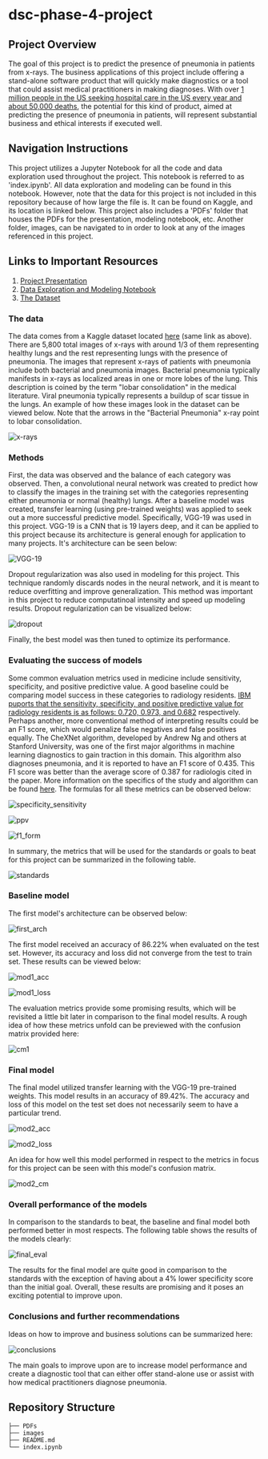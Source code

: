 # dsc-phase-4-project

## Project Overview

The goal of this project is to predict the presence of pneumonia in patients from x-rays. The business applications of this project include offering a stand-alone software product that will quickly make diagnostics or a tool that could assist medical practitioners in making diagnoses. With over [1 million people in the US seeking hospital care in the US every year and about 50,000 deaths](https://www.thoracic.org/patients/patient-resources/resources/top-pneumonia-facts.pdf), the potential for this kind of product, aimed at predicting the presence of pneumonia in patients, will represent substantial business and ethical interests if executed well. 

## Navigation Instructions

This project utilizes a Jupyter Notebook for all the code and data exploration used throughout the project. This notebook is referred to as 'index.ipynb'. All data exploration and modeling can be found in this notebook. However, note that the data for this project is not included in this repository because of how large the file is. It can be found on Kaggle, and its location is linked below. This project also includes a 'PDFs' folder that houses the PDFs for the presentation, modeling notebook, etc. Another folder, images, can be navigated to in order to look at any of the images referenced in this project.

## Links to Important Resources

1. [Project Presentation](https://github.com/samoliver3/dsc-phase-4-project/blob/main/PDFs/project4Presentation.pdf)
2. [Data Exploration and Modeling Notebook](https://github.com/samoliver3/dsc-phase-4-project/blob/main/index.ipynb)
3. [The Dataset](https://www.kaggle.com/datasets/paultimothymooney/chest-xray-pneumonia)

### The data

The data comes from a Kaggle dataset located [here](https://www.kaggle.com/datasets/paultimothymooney/chest-xray-pneumonia) (same link as above). There are 5,800 total images of x-rays with around 1/3 of them representing healthy lungs and the rest representing lungs with the presence of pneumonia. The images that represent x-rays of patients with pneumonia include both bacterial and pneumonia images. Bacterial pneumonia typically manifests in x-rays as localized areas in one or more lobes of the lung. This description is coined by the term "lobar consolidation" in the medical literature. Viral pneumonia typically represents a buildup of scar tissue in the lungs. An example of how these images look in the dataset can be viewed below. Note that the arrows in the "Bacterial Pneumonia" x-ray point to lobar consolidation. 

![x-rays](./images/xray_examples.png)

### Methods

First, the data was observed and the balance of each category was observed. Then, a convolutional neural network was created to predict how to classify the images in the training set with the categories representing either pneumonia or normal (healthy) lungs. After a baseline model was created, transfer learning (using pre-trained weights) was applied to seek out a more successful predictive model. Specifically, VGG-19 was used in this project. VGG-19 is a CNN that is 19 layers deep, and it can be applied to this project because its architecture is general enough for application to many projects. It's architecture can be seen below:

![VGG-19](./images/vgg_architecture.png)

Dropout regularization was also used in modeling for this project. This technique randomly discards nodes in the neural network, and it is meant to reduce overfitting and improve generalization. This method was important in this project to reduce computatinoal intensity and speed up modeling results. Dropout regularization can be visualized below:

![dropout](./images/dropout.png)

Finally, the best model was then tuned to optimize its performance. 

### Evaluating the success of models

Some common evaluation metrics used in medicine include sensitivity, specificity, and positive predictive value. A good baseline could be comparing model success in these categories to radiology residents. [IBM puports that the sensitivity, specificity, and positive predictive value for radiology residents is as follows: 0.720, 0.973, and 0.682](https://www.ibm.com/blogs/research/2020/11/ai-x-rays-for-radiologists/) respectively. Perhaps another, more conventional method of interpreting results could be an F1 score, which would penalize false negatives and false positives equally. The CheXNet algorithm, developed by Andrew Ng and others at Stanford University, was one of the first major algorithms in machine learning diagnostics to gain traction in this domain. This algorithm also diagnoses pneumonia, and it is reported to have an F1 score of 0.435. This F1 score was better than the average score of 0.387 for radiologis cited in the paper. More information on the specifics of the study and algorithm can be found [here](https://arxiv.org/pdf/1711.05225.pdf). The formulas for all these metrics can be observed below:

![specificity_sensitivity](./images/s_s.png)

![ppv](./images/ppv.png)

![f1_form](./images/f1_form.png)

In summary, the metrics that will be used for the standards or goals to beat for this project can be summarized in the following table.

![standards](./images/standards.png)

### Baseline model

The first model's architecture can be observed below:

![first_arch](./images/mod1.png)

The first model received an accuracy of 86.22% when evaluated on the test set. However, its accuracy and loss did not converge from the test to train set. These results can be viewed below:

![mod1_acc](./images/mod1acc.png)

![mod1_loss](./images/mod1loss.png)

The evaluation metrics provide some promising results, which will be revisited a little bit later in comparison to the final model results. A rough idea of how these metrics unfold can be previewed with the confusion matrix provided here:

![cm1](./images/mod1cm.png)

### Final model

The final model utilized transfer learning with the VGG-19 pre-trained weights. This model results in an accuracy of 89.42%. The accuracy and loss of this model on the test set does not necessarily seem to have a particular trend.

![mod2_acc](./images/mod2acc.png)

![mod2_loss](./images/mod2loss.png)

An idea for how well this model performed in respect to the metrics in focus for this project can be seen with this model's confusion matrix.

![mod2_cm](./images/mod2cm.png)

### Overall performance of the models

In comparison to the standards to beat, the baseline and final model both performed better in most respects. The following table shows the results of the models clearly:

![final_eval](./images/final_metrics.png)

The results for the final model are quite good in comparison to the standards with the exception of having about a 4% lower specificity score than the initial goal. Overall, these results are promising and it poses an exciting potential to improve upon.

### Conclusions and further recommendations

Ideas on how to improve and business solutions can be summarized here:

![conclusions](./images/improve_solutions.png)

The main goals to improve upon are to increase model performance and create a diagnostic tool that can either offer stand-alone use or assist with how medical practitioners diagnose pneumonia.

## Repository Structure

```
├── PDFs
├── images
├── README.md
└── index.ipynb                          
```